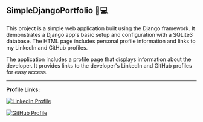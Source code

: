 ## SimpleDjangoPortfolio 📱💻

This project is a simple web application built using the Django framework. It demonstrates a Django app's basic setup and configuration with a SQLite3 database. The HTML page includes personal profile information and links to my LinkedIn and GitHub profiles.

The application includes a profile page that displays information about the developer. It provides links to the developer's LinkedIn and GitHub profiles for easy access.

_____________________________________________________________________________________________________________________________________________________________________________________

**Profile Links:**


<a href="https://www.linkedin.com/in/mansi-more-0943/"><img src="https://img.shields.io/badge/LinkedIn-0077B5?style=for-the-badge&logo=linkedin&logoColor=white" alt="LinkedIn Profile"></a>


<a href="https://github.com/MansiMore99"><img src="https://img.shields.io/badge/GitHub-181717?style=for-the-badge&logo=github&logoColor=white" alt="GitHub Profile"></a>

